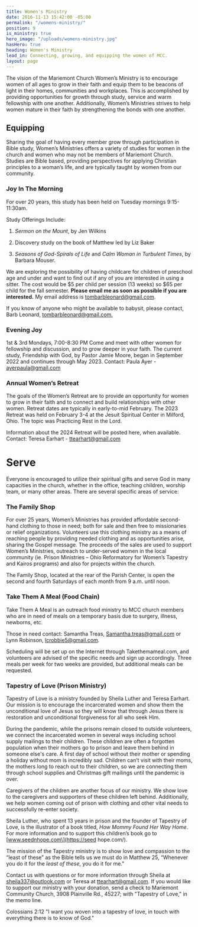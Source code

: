 ```yaml
---
title: Women's Ministry
date: 2016-11-13 15:42:00 -05:00
permalink: "/womens-ministry/"
position: 9
is_ministry: true
hero_image: "/uploads/womens-ministry.jpg"
hasHero: true
heading: Women's Ministry
lead_in: Connecting, growing, and equipping the women of MCC.
layout: page
---
```


The vision of the Mariemont Church Women’s Ministry is to encourage women of all ages to grow in their faith and equip them to be beacons of light in their homes, communities and workplaces. This is accomplished by providing opportunities for growth through study, service and warm fellowship with one another. Additionally, Women’s Ministries strives to help women mature in their faith by strengthening the bonds with one another.

## Equipping

Sharing the goal of having every member grow through participation in Bible study, Women’s Ministries offers a variety of studies for women in the church and women who may not be members of Mariemont Church. Studies are Bible based, providing perspectives for applying Christian principles to a woman’s life, and are typically taught by women from our community.

### Joy In The Morning

For over 20 years, this study has been held on Tuesday mornings 9:15-11:30am.

Study Offerings Include:

1. *Sermon on the Mount*, by Jen Wilkins

2. Discovery study on the book of Matthew led by Liz Baker

3. *Seasons of God-Spirals of Life* and *Calm Woman in Turbulent Times*, by Barbara Mouser.

We are exploring the possibility of having childcare for children of preschool age and under and want to find out if any of you are interested in using a sitter. The cost would be $5 per child per session (13 weeks) so $65 per child for the fall semester. **Please email me as soon as possible if you are interested.** My email address is [tombarbleonard@gmail.com](tombarbleonard@gmail.com).

If you know of anyone who might be available to babysit, please contact, Barb Leonard, [tombarbleonard@gmail.com.](tombarbleonard@gmail.com)

### Evening Joy

1st & 3rd Mondays, 7:00-8:30 PM
Come and meet with other women for fellowship and discussion, and to grow deeper in your faith.
The current study, Friendship with God, by Pastor Jamie Moore, began in September 2022 and continues through May 2023.
Contact: Paula Ayer - ayerpaula@gmail.com

### Annual Women’s Retreat

The goals of the Women’s Retreat are to provide an opportunity for women to grow in their faith and to connect and build relationships with other women. Retreat dates are typically in early-to-mid February.
The 2023 Retreat was held on February 3-4 at the Jesuit Spiritual Center in Milford, Ohio. The topic was Practicing Rest in the Lord.

Information about the 2024 Retreat will be posted here, when available.
Contact: Teresa Earhart -  ttearhart@gmail.com


# Serve

Everyone is encouraged to utilize their spiritual gifts and serve God in many capacities in the church, whether in the office, teaching children, worship team, or many other areas. There are several specific areas of service:

### The Family Shop

For over 25 years, Women’s Ministries has provided affordable second-hand clothing to those in need; both for sale and then free to missionaries or relief organizations. Volunteers use this clothing ministry as a means of reaching people by providing needed clothing and as opportunities arise, sharing the Gospel message. The proceeds of the sales are used to support Women’s Ministries, outreach to under-served women in the local community (ie. Prison Ministries – Ohio Reformatory for Women’s Tapestry and Kairos programs) and also for projects within the church.

The Family Shop, located at the rear of the Parish Center, is open the second and fourth Saturdays of each month from 9 a.m. until noon.

### Take Them A Meal (Food Chain)

Take Them A Meal is an outreach food ministry to MCC church members who are in need of meals on a temporary basis due to surgery, illness, newborns, etc.

Those in need contact:
Samantha Treas, Samantha.treas@gmail.com
or Lynn Robinson, lcrobbie5@gmail.com.

Scheduling will be set up on the Internet through Takethemameal.com, and volunteers are advised of the specific needs and sign up accordingly. Three meals per week for two weeks are provided, but additional meals can be requested.

### Tapestry of Love (Prison Ministry)

Tapestry of Love is a ministry founded by Sheila Luther and Teresa Earhart. Our mission is to encourage the incarcerated women and show them the unconditional love of Jesus so they will know that through Jesus there is restoration and unconditional forgiveness for all who seek Him.

During the pandemic, while the prisons remain closed to outside volunteers, we connect the incarcerated women in several ways including school supply mailings to their children. These children are often a forgotten population when their mothers go to prison and leave them behind in someone else's care. A first day of school without their mother or spending a holiday without mom is incredibly sad. Children can’t visit with their moms, the mothers long to reach out to their children, so we are connecting them through school supplies and Christmas gift mailings until the pandemic is over.

Caregivers of the children are another focus of our ministry. We show love to the caregivers and supporters of these children left behind. Additionally, we help women coming out of prison with clothing and other vital needs to successfully re-enter society.

Sheila Luther, who spent 13 years in prison and the founder of Tapestry of Love, is the illustrator of a book titled, *How Mommy Found Her Way Home*. For more information and to support this children’s book go to \[www.seednhope.com\](https://seed hope.com/).

The mission of the Tapestry ministry is to show love and compassion to the “least of these” as the Bible tells us we must do in Matthew 25, “Whenever you do it for the *least of these*, you do it for me."

Contact us with questions or for more information through Sheila at [sheila337@outlook.com](sheila337@outlook.com) or Teresa at [ttearhart@gmail.com](ttearhart@gmail.com). If you would like to support our ministry with your donation, send a check to Mariemont Community Church, 3908 Plainville Rd., 45227; with "Tapestry of Love," in the memo line.

Colossians 2:12 "I want you woven into a tapestry of love, in touch with everything there is to know of God."